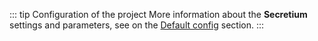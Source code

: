 ::: tip Configuration of the project
More information about the **Secretium** settings and parameters, see on the [Default config](/complete-user-guide/default-config) section.
:::